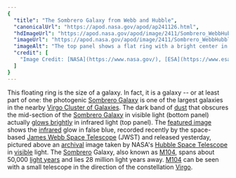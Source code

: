 ```yaml
---
{
  "title": "The Sombrero Galaxy from Webb and Hubble",
  "canonicalUrl": "https://apod.nasa.gov/apod/ap241126.html",
  "hdImageUrl": "https://apod.nasa.gov/apod/image/2411/Sombrero_WebbHubble_2290.jpg",
  "imageUrl": "https://apod.nasa.gov/apod/image/2411/Sombrero_WebbHubble_960.jpg",
  "imageAlt": "The top panel shows a flat ring with a bright center in blue, even though it was taken in near infrared light. The bottom panel shows the same galaxy in visible light and shows a brighter and more expansive center against which the flat ring appears dark. Please see the explanation for more detailed information.",
  "credit": [
    "Image Credit: [NASA](https://www.nasa.gov/), [ESA](https://www.esa.int/), [CSA](https://www.asc-csa.gc.ca/eng/), [STScI](https://www.stsci.edu/), [Hubble Heritage Project](https://hubblesite.org/images/hubble-heritage) ([STScI](https://www.stsci.edu/), [AURA](https://www.aura-astronomy.org/))"
  ]
}
---
```


This floating ring is the size of a galaxy. In fact, it is a galaxy -- or at least part of one: the photogenic [Sombrero Galaxy](http://messier.seds.org/m/m104.html) is one of the largest galaxies in the nearby [Virgo Cluster of Galaxies](https://apod.nasa.gov/apod/ap050213.html). The dark band of [dust](https://apod.nasa.gov/apod/ap030706.html) that obscures the mid-section of the [Sombrero Galaxy](https://en.wikipedia.org/wiki/Sombrero_galaxy) in visible light (bottom panel) actually [glows brightly](https://www.reddit.com/r/pics/comments/15muzu/set_up_a_security_cam_to_check_up_on_the_cats/#lightbox) in infrared light (top panel). The [featured image](https://webbtelescope.org/contents/media/images/2024/137/01JCGMPWZ9NE1M4RHXSAQ36DH6) shows the [infrared](https://science.nasa.gov/ems/07_infraredwaves) glow in false blue, recorded recently by the space-based [James Webb Space Telescope](https://science.nasa.gov/mission/webb/) (JWST) and released yesterday, pictured above an [archival](https://apod.nasa.gov/apod/ap220423.html) image taken by NASA's [Hubble Space Telescope](https://www.nasa.gov/mission_pages/hubble/about) in [visible](https://science.nasa.gov/ems/09_visiblelight) light. The [Sombrero](https://en.wikipedia.org/wiki/Sombrero) Galaxy, also known as [M104](http://www.youtube.com/watch?v=GBB2xQe8nMw), spans about 50,000 [light years](https://spaceplace.nasa.gov/light-year/) and lies 28 million light years away. [M104](https://apod.nasa.gov/apod/ap070505.html) can be seen with a small telescope in the direction of the constellation [Virgo](https://en.wikipedia.org/wiki/Virgo_\(constellation\)).
